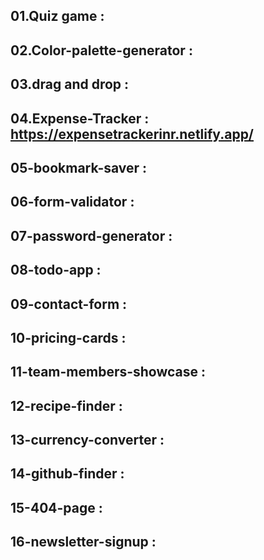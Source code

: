 ## 01.Quiz game :
## 02.Color-palette-generator :
## 03.drag and drop :
## 04.Expense-Tracker : https://expensetrackerinr.netlify.app/
## 05-bookmark-saver :
## 06-form-validator :
## 07-password-generator :
## 08-todo-app :
## 09-contact-form :
## 10-pricing-cards :
## 11-team-members-showcase :
## 12-recipe-finder :
## 13-currency-converter :
## 14-github-finder :
## 15-404-page :
## 16-newsletter-signup :

